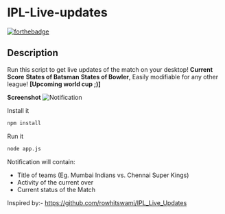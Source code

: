 # IPL-Live-updates
[![forthebadge](https://forthebadge.com/images/badges/made-with-javascript.svg)](https://forthebadge.com)

## Description
Run this script to get live updates of the match on your desktop! **Current Score** **States of Batsman** **States of Bowler**,
Easily modifiable for any other league! **[Upcoming world cup ;)]**

**Screenshot**
![Notification](https://i.imgur.com/TWhCJGk.jpg)

Install it
```sh
npm install
````
Run it
```sh
node app.js
```
Notification will contain:
- Title of teams (Eg. Mumbai Indians vs. Chennai Super Kings)
- Activity of the current over
- Current status of the Match 

Inspired by:- https://github.com/rowhitswami/IPL_Live_Updates
